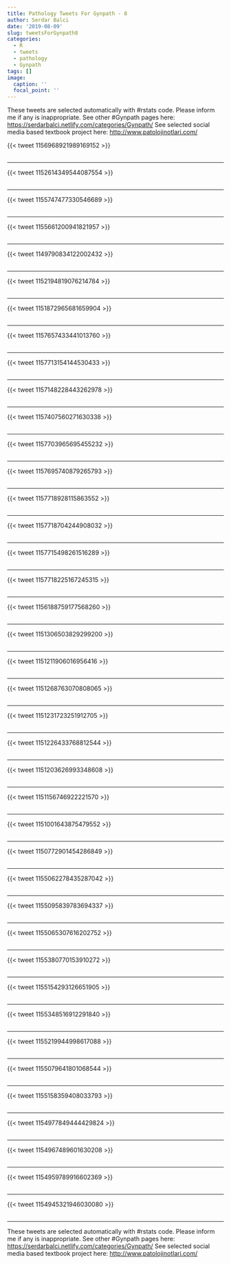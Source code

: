```yaml
---
title: Pathology Tweets For Gynpath - 8
author: Serdar Balci
date: '2019-08-09'
slug: tweetsForGynpath8
categories:
  - R
  - tweets
  - pathology
  - Gynpath
tags: []
image:
  caption: ''
  focal_point: ''
---
```



These tweets are selected automatically with #rstats code. Please inform me if any is inappropriate.
See other #Gynpath pages here: https://serdarbalci.netlify.com/categories/Gynpath/ 
See selected social media based textbook project here: http://www.patolojinotlari.com/

{{< tweet 1156968921989169152 >}}
<br>
<br>
<hr>
{{< tweet 1152614349544087554 >}}
<br>
<br>
<hr>
{{< tweet 1155747477330546689 >}}
<br>
<br>
<hr>
{{< tweet 1155661200941821957 >}}
<br>
<br>
<hr>
{{< tweet 1149790834122002432 >}}
<br>
<br>
<hr>
{{< tweet 1152194819076214784 >}}
<br>
<br>
<hr>
{{< tweet 1151872965681659904 >}}
<br>
<br>
<hr>
{{< tweet 1157657433441013760 >}}
<br>
<br>
<hr>
{{< tweet 1157713154144530433 >}}
<br>
<br>
<hr>
{{< tweet 1157148228443262978 >}}
<br>
<br>
<hr>
{{< tweet 1157407560271630338 >}}
<br>
<br>
<hr>
{{< tweet 1157703965695455232 >}}
<br>
<br>
<hr>
{{< tweet 1157695740879265793 >}}
<br>
<br>
<hr>
{{< tweet 1157718928115863552 >}}
<br>
<br>
<hr>
{{< tweet 1157718704244908032 >}}
<br>
<br>
<hr>
{{< tweet 1157715498261516289 >}}
<br>
<br>
<hr>
{{< tweet 1157718225167245315 >}}
<br>
<br>
<hr>
{{< tweet 1156188759177568260 >}}
<br>
<br>
<hr>
{{< tweet 1151306503829299200 >}}
<br>
<br>
<hr>
{{< tweet 1151211906016956416 >}}
<br>
<br>
<hr>
{{< tweet 1151268763070808065 >}}
<br>
<br>
<hr>
{{< tweet 1151231723251912705 >}}
<br>
<br>
<hr>
{{< tweet 1151226433768812544 >}}
<br>
<br>
<hr>
{{< tweet 1151203626993348608 >}}
<br>
<br>
<hr>
{{< tweet 1151156746922221570 >}}
<br>
<br>
<hr>
{{< tweet 1151001643875479552 >}}
<br>
<br>
<hr>
{{< tweet 1150772901454286849 >}}
<br>
<br>
<hr>
{{< tweet 1155062278435287042 >}}
<br>
<br>
<hr>
{{< tweet 1155095839783694337 >}}
<br>
<br>
<hr>
{{< tweet 1155065307616202752 >}}
<br>
<br>
<hr>
{{< tweet 1155380770153910272 >}}
<br>
<br>
<hr>
{{< tweet 1155154293126651905 >}}
<br>
<br>
<hr>
{{< tweet 1155348516912291840 >}}
<br>
<br>
<hr>
{{< tweet 1155219944998617088 >}}
<br>
<br>
<hr>
{{< tweet 1155079641801068544 >}}
<br>
<br>
<hr>
{{< tweet 1155158359408033793 >}}
<br>
<br>
<hr>
{{< tweet 1154977849444429824 >}}
<br>
<br>
<hr>
{{< tweet 1154967489601630208 >}}
<br>
<br>
<hr>
{{< tweet 1154959789916602369 >}}
<br>
<br>
<hr>
{{< tweet 1154945321946030080 >}}
<br>
<br>
<hr>


These tweets are selected automatically with #rstats code. Please inform me if any is inappropriate.
See other #Gynpath pages here: https://serdarbalci.netlify.com/categories/Gynpath/ 
See selected social media based textbook project here: http://www.patolojinotlari.com/
